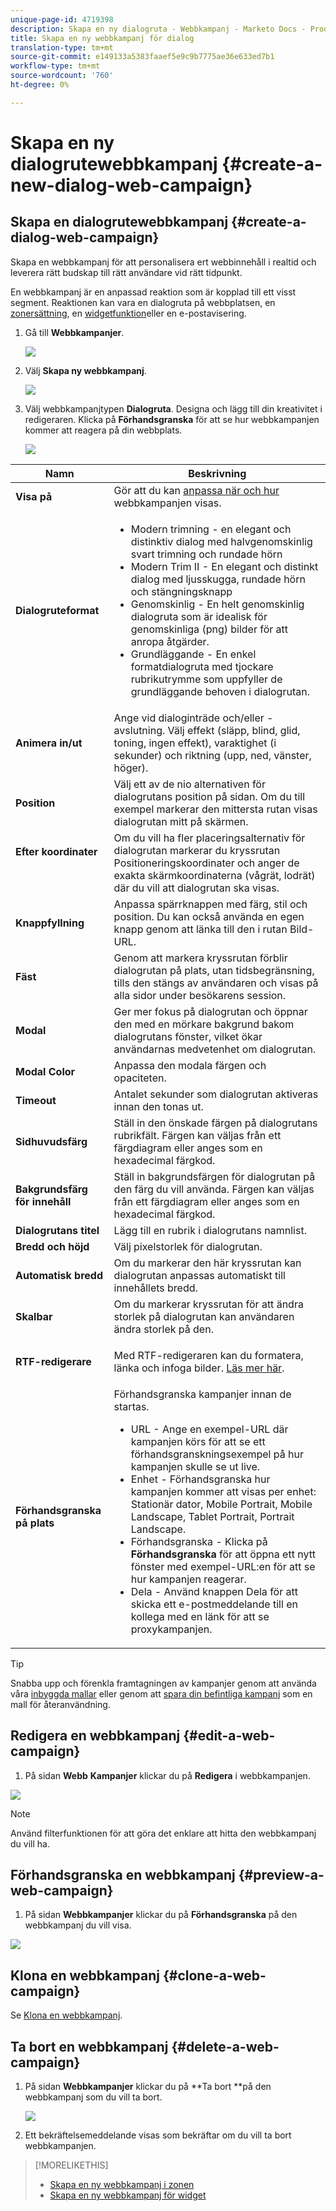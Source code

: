 ```yaml
---
unique-page-id: 4719398
description: Skapa en ny dialogruta - Webbkampanj - Marketo Docs - Produktdokumentation
title: Skapa en ny webbkampanj för dialog
translation-type: tm+mt
source-git-commit: e149133a5383faaef5e9c9b7775ae36e633ed7b1
workflow-type: tm+mt
source-wordcount: '760'
ht-degree: 0%

---
```



# Skapa en ny dialogrutewebbkampanj {#create-a-new-dialog-web-campaign}

## Skapa en dialogrutewebbkampanj {#create-a-dialog-web-campaign}

Skapa en webbkampanj för att personalisera ert webbinnehåll i realtid och leverera rätt budskap till rätt användare vid rätt tidpunkt.

En webbkampanj är en anpassad reaktion som är kopplad till ett visst segment. Reaktionen kan vara en dialogruta på webbplatsen, en [zonersättning](create-a-new-in-zone-web-campaign.md), en [widgetfunktion](create-a-new-widget-web-campaign.md)eller en e-postavisering.

1. Gå till **Webbkampanjer**.

   ![](assets/image2016-8-18-15-3a48-3a45.png)

1. Välj **Skapa ny webbkampanj**.

   ![](assets/image2016-11-4-10-3a58-3a32.png)

1. Välj webbkampanjtypen **Dialogruta**. Designa och lägg till din kreativitet i redigeraren. Klicka på **Förhandsgranska** för att se hur webbkampanjen kommer att reagera på din webbplats.

   ![](assets/new-3.png)

<table> 
 <thead> 
  <tr> 
   <th colspan="1" rowspan="1">Namn</th> 
   <th colspan="1" rowspan="1">Beskrivning</th> 
  </tr> 
 </thead> 
 <tbody> 
  <tr> 
   <td colspan="1"><strong>Visa på</strong></td> 
   <td colspan="1">Gör att du kan <a href="http://docs.marketo.com/display/DOCS/Set+How+Your+Web+Campaign+Displays" rel="nofollow">anpassa när och hur</a> webbkampanjen visas.</td> 
  </tr> 
  <tr> 
   <td colspan="1" rowspan="1"><strong>Dialogruteformat</strong></td> 
   <td colspan="1" rowspan="1"> 
    <ul> 
     <li>Modern trimning - en elegant och distinktiv dialog med halvgenomskinlig svart trimning och rundade hörn</li> 
     <li>Modern Trim II - En elegant och distinkt dialog med ljusskugga, rundade hörn och stängningsknapp</li> 
     <li>Genomskinlig - En helt genomskinlig dialogruta som är idealisk för genomskinliga (png) bilder för att anropa åtgärder. </li> 
     <li>Grundläggande - En enkel formatdialogruta med tjockare rubrikutrymme som uppfyller de grundläggande behoven i dialogrutan.</li> 
    </ul></td> 
  </tr> 
  <tr> 
   <td colspan="1"><strong>Animera in/ut</strong></td> 
   <td colspan="1">Ange vid dialoginträde och/eller -avslutning. Välj effekt (släpp, blind, glid, toning, ingen effekt), varaktighet (i sekunder) och riktning (upp, ned, vänster, höger).</td> 
  </tr> 
  <tr> 
   <td colspan="1" rowspan="1"><p><strong>Position</strong></p></td> 
   <td colspan="1" rowspan="1">Välj ett av de nio alternativen för dialogrutans position på sidan. Om du till exempel markerar den mittersta rutan visas dialogrutan mitt på skärmen.</td> 
  </tr> 
  <tr> 
   <td colspan="1" rowspan="1"><p><strong>Efter koordinater</strong></p><p><br></p></td> 
   <td colspan="1" rowspan="1">Om du vill ha fler placeringsalternativ för dialogrutan markerar du kryssrutan Positioneringskoordinater och anger de exakta skärmkoordinaterna (vågrät, lodrät) där du vill att dialogrutan ska visas.</td> 
  </tr> 
  <tr> 
   <td colspan="1"><strong>Knappfyllning</strong></td> 
   <td colspan="1">Anpassa spärrknappen med färg, stil och position. Du kan också använda en egen knapp genom att länka till den i rutan Bild-URL.</td> 
  </tr> 
  <tr> 
   <td colspan="1"><strong>Fäst</strong></td> 
   <td colspan="1">Genom att markera kryssrutan förblir dialogrutan på plats, utan tidsbegränsning, tills den stängs av användaren och visas på alla sidor under besökarens session.</td> 
  </tr> 
  <tr> 
   <td colspan="1"><strong>Modal</strong></td> 
   <td colspan="1">Ger mer fokus på dialogrutan och öppnar den med en mörkare bakgrund bakom dialogrutans fönster, vilket ökar användarnas medvetenhet om dialogrutan.</td> 
  </tr> 
  <tr> 
   <td colspan="1"><strong>Modal Color</strong></td> 
   <td colspan="1">Anpassa den modala färgen och opaciteten.</td> 
  </tr> 
  <tr> 
   <td colspan="1"><strong>Timeout </strong></td> 
   <td colspan="1">Antalet sekunder som dialogrutan aktiveras innan den tonas ut.</td> 
  </tr> 
  <tr> 
   <td colspan="1"><strong>Sidhuvudsfärg</strong></td> 
   <td colspan="1">Ställ in den önskade färgen på dialogrutans rubrikfält. Färgen kan väljas från ett färgdiagram eller anges som en hexadecimal färgkod. </td> 
  </tr> 
  <tr> 
   <td colspan="1"><strong>Bakgrundsfärg för innehåll </strong></td> 
   <td colspan="1">Ställ in bakgrundsfärgen för dialogrutan på den färg du vill använda. Färgen kan väljas från ett färgdiagram eller anges som en hexadecimal färgkod. </td> 
  </tr> 
  <tr> 
   <td colspan="1"><strong>Dialogrutans titel</strong></td> 
   <td colspan="1">Lägg till en rubrik i dialogrutans namnlist.</td> 
  </tr> 
  <tr> 
   <td colspan="1"><strong>Bredd och höjd</strong></td> 
   <td colspan="1">Välj pixelstorlek för dialogrutan.</td> 
  </tr> 
  <tr> 
   <td colspan="1"><strong>Automatisk bredd</strong></td> 
   <td colspan="1">Om du markerar den här kryssrutan kan dialogrutan anpassas automatiskt till innehållets bredd.</td> 
  </tr> 
  <tr> 
   <td colspan="1"><strong>Skalbar </strong></td> 
   <td colspan="1">Om du markerar kryssrutan för att ändra storlek på dialogrutan kan användaren ändra storlek på den.</td> 
  </tr> 
  <tr> 
   <td colspan="1"><strong>RTF-redigerare</strong></td> 
   <td colspan="1"><p>Med RTF-redigeraren kan du formatera, länka och infoga bilder. <a href="using-the-web-personalization-rich-text-editor.md">Läs mer här</a>.</p></td> 
  </tr> 
  <tr> 
   <td colspan="1"><strong>Förhandsgranska på plats</strong></td> 
   <td colspan="1">Förhandsgranska kampanjer innan de startas.<br> 
    <ul> 
     <li>URL - Ange en exempel-URL där kampanjen körs för att se ett förhandsgranskningsexempel på hur kampanjen skulle se ut live.</li> 
     <li>Enhet - Förhandsgranska hur kampanjen kommer att visas per enhet: Stationär dator, Mobile Portrait, Mobile Landscape, Tablet Portrait, Portrait Landscape.<br></li> 
     <li>Förhandsgranska - Klicka på <strong>Förhandsgranska </strong>för att öppna ett nytt fönster med exempel-URL:en för att se hur kampanjen reagerar. </li> 
     <li>Dela - Använd knappen Dela för att skicka ett e-postmeddelande till en kollega med en länk för att se proxykampanjen.</li> 
    </ul></td> 
  </tr> 
 </tbody> 
</table>

>[!TIP]
>
>Snabba upp och förenkla framtagningen av kampanjer genom att använda våra [inbyggda mallar](../../../product-docs/web-personalization/using-templates/using-templates-to-create-web-campaigns.md) eller genom att [spara din befintliga kampanj](../../../product-docs/web-personalization/using-templates/using-templates-to-create-web-campaigns.md) som en mall för återanvändning.

## Redigera en webbkampanj {#edit-a-web-campaign}

1. På sidan **Webb** **Kampanjer** klickar du på **Redigera** i webbkampanjen.

![](assets/image2016-11-4-11-3a6-3a19.png)

>[!NOTE]
>
>Använd filterfunktionen [](filter-web-campaigns.md) för att göra det enklare att hitta den webbkampanj du vill ha.

## Förhandsgranska en webbkampanj {#preview-a-web-campaign}

1. På sidan **Webbkampanjer** klickar du på **Förhandsgranska** på den webbkampanj du vill visa.

![](assets/image2016-11-4-11-3a8-3a58.png)

## Klona en webbkampanj {#clone-a-web-campaign}

Se [Klona en webbkampanj](clone-a-web-campaign.md).

## Ta bort en webbkampanj {#delete-a-web-campaign}

1. På sidan **Webbkampanjer** klickar du på **Ta bort **på den webbkampanj som du vill ta bort.

   ![](assets/web-campaigns-1-delete-hand.png)

1. Ett bekräftelsemeddelande visas som bekräftar om du vill ta bort webbkampanjen.

>[!MORELIKETHIS]
>
>* [Skapa en ny webbkampanj i zonen](create-a-new-in-zone-web-campaign.md)
>* [Skapa en ny webbkampanj för widget](create-a-new-widget-web-campaign.md)

